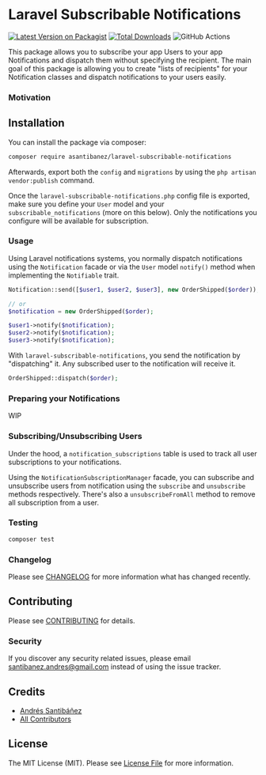 # Laravel Subscribable Notifications

[![Latest Version on Packagist](https://img.shields.io/packagist/v/asantibanez/laravel-subscribable-notifications.svg?style=flat-square)](https://packagist.org/packages/asantibanez/laravel-subscribable-notifications)
[![Total Downloads](https://img.shields.io/packagist/dt/asantibanez/laravel-subscribable-notifications.svg?style=flat-square)](https://packagist.org/packages/asantibanez/laravel-subscribable-notifications)
![GitHub Actions](https://github.com/asantibanez/laravel-subscribable-notifications/actions/workflows/main.yml/badge.svg)

This package allows you to subscribe your app Users to your app Notifications and dispatch them without specifying 
the recipient. The main goal of this package is allowing you to create "lists of recipients" for your Notification classes 
and dispatch notifications to your users easily. 

### Motivation




## Installation

You can install the package via composer:

```bash
composer require asantibanez/laravel-subscribable-notifications
```

Afterwards, export both the `config` and `migrations` by using the `php artisan vendor:publish` command.

Once the `laravel-subscribable-notifications.php` config file is exported, make sure you define your `User` model and
your `subscribable_notifications` (more on this below). Only the notifications you configure will be available for subscription. 


### Usage

Using Laravel notifications systems, you normally dispatch notifications using the `Notification` facade or via the `User`
model `notify()` method when implementing the `Notifiable` trait.

```php
Notification::send([$user1, $user2, $user3], new OrderShipped($order));

// or 
$notification = new OrderShipped($order);

$user1->notify($notification);
$user2->notify($notification);
$user3->notify($notification);
```

With `laravel-subscribable-notifications`, you send the notification by "dispatching" it. Any subscribed user to the 
notification will receive it.

```php
OrderShipped::dispatch($order);
```


### Preparing your Notifications

WIP

### Subscribing/Unsubscribing Users

Under the hood, a `notification_subscriptions` table is used to track all user subscriptions to your notifications. 

Using the `NotificationSubscriptionManager` facade, you can subscribe and unsubscribe users from notification using the
`subscribe` and `unsubscribe` methods respectively. There's also a `unsubscribeFromAll` method to remove all subscription
from a user.


### Testing

```bash
composer test
```

### Changelog

Please see [CHANGELOG](CHANGELOG.md) for more information what has changed recently.

## Contributing

Please see [CONTRIBUTING](CONTRIBUTING.md) for details.

### Security

If you discover any security related issues, please email santibanez.andres@gmail.com instead of using the issue tracker.

## Credits

-   [Andrés Santibáñez](https://github.com/asantibanez)
-   [All Contributors](../../contributors)

## License

The MIT License (MIT). Please see [License File](LICENSE.md) for more information.